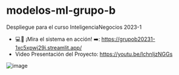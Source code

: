 # modelos-ml-grupo-b
Despliegue para el curso InteligenciaNegocios 2023-1
- 💻💾 ¡Mira el sistema en acción! ➡️: https://grupob20231-1xc5xpwj29j.streamlit.app/
- Video Presentación del Proyecto: https://youtu.be/IchnIjzNGGs
  
![image](https://github.com/GrupoB-2023/modelos-ml-grupo-b/assets/138836791/c4cf17f5-8222-4a74-ae3e-a5200f92641a)

